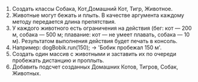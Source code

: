1. Создать классы Собака, Кот,Домашний Кот, Тигр, Животное.
2. Животные могут бежать и плыть. В качестве аргумента каждому методу передается длина
препятствия.
3. У каждого животного есть ограничения на действия (бег: кот — 200 м, собака — 500 м;
плавание: кот — не умеет плавать, собака — 10 м). Результатом выполнения действия
будет печать в консоль.
4. Например: dogBobik.run(150); -> 'Бобик пробежал 150 м'.
5. Создать один массив с животными и заставить их по очереди пробежать дистанцию и
проплыть.
6. Добавить подсчет созданных Домашних Котов, Тигров, Собак, Животных.